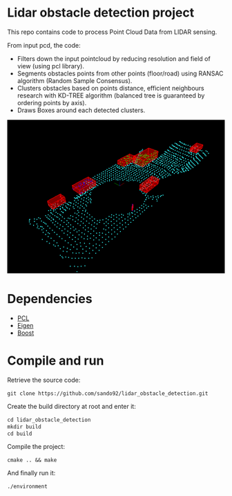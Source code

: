 # Lidar obstacle detection project

This repo contains code to process Point Cloud Data from LIDAR sensing.

From input pcd, the code:

  - Filters down the input pointcloud by reducing resolution and field of view (using pcl library).
  - Segments obstacles points from other points (floor/road) using RANSAC algorithm (Random Sample Consensus).
  - Clusters obstacles based on points distance, efficient neighbours research with KD-TREE algorithm (balanced tree is guaranteed by ordering points by axis).
  - Draws Boxes around each detected clusters.

![Obstacles detection result](obstacles_detection.png)

# Dependencies

- [PCL](https://pointclouds.org/downloads/)
- [Eigen](https://pointclouds.org/downloads/)
- [Boost](https://www.boost.org/users/download/)

# Compile and run

Retrieve the source code:
```
git clone https://github.com/sando92/lidar_obstacle_detection.git
```

Create the build directory at root and enter it:
```
cd lidar_obstacle_detection
mkdir build
cd build
```

Compile the project:
```
cmake .. && make
```

And finally run it:
```
./environment
```
